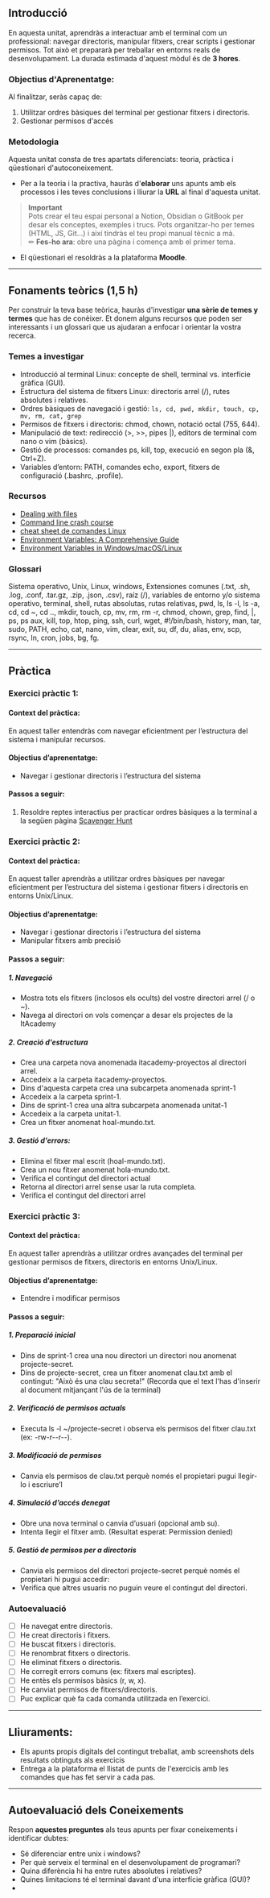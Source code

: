 ## Introducció 

En aquesta unitat, aprendràs a interactuar amb el terminal com un professional: navegar directoris, manipular fitxers, crear scripts i gestionar permisos. Tot això et prepararà per treballar en entorns reals de desenvolupament.
La durada estimada d'aquest mòdul és de **3 hores**.  

### Objectius d'Aprenentatge:

Al finalitzar, seràs capaç de:

1. Utilitzar ordres bàsiques del terminal per gestionar fitxers i directoris.
2. Gestionar permisos d'accés

### Metodologia  
Aquesta unitat consta de tres apartats diferenciats: teoria, pràctica i qüestionari d'autoconeixement.  

- Per a la teoria i la practiva, hauràs d'**elaborar** uns apunts amb els processos i les teves conclusions i lliurar la **URL** al final d'aquesta unitat.  

> **Important**  
> Pots crear el teu espai personal a Notion, Obsidian o GitBook per desar els conceptes, exemples i trucs. Pots organitzar-ho per temes (HTML, JS, Git...) i així tindràs el teu propi manual tècnic a mà.  
> ✏ **Fes-ho ara**: obre una pàgina i comença amb el primer tema.  
 
- El qüestionari el resoldràs a la plataforma **Moodle**. 

---

## Fonaments teòrics (1,5 h) 
Per construir la teva base teòrica, hauràs d'investigar **una sèrie de temes y termes** que has de conèixer. Et donem alguns recursos que poden ser interessants i un glossari que us ajudaran a enfocar i orientar la vostra recerca. 

### Temes a investigar

- Introducció al terminal Linux: concepte de shell, terminal vs. interfície gràfica (GUI).
- Estructura del sistema de fitxers Linux: directoris arrel (/), rutes absolutes i relatives.
- Ordres bàsiques de navegació i gestió: `ls, cd, pwd, mkdir, touch, cp, mv, rm, cat, grep`
- Permisos de fitxers i directoris: chmod, chown, notació octal (755, 644).
- Manipulació de text: redirecció (>, >>, pipes |), editors de terminal com nano o vim (bàsics).
- Gestió de processos: comandes ps, kill, top, execució en segon pla (&, Ctrl+Z).
- Variables d’entorn: PATH, comandes echo, export, fitxers de configuració (.bashrc, .profile).

### Recursos

- [Dealing with files](https://developer.mozilla.org/en-US/docs/Learn_web_development/Getting_started/Environment_setup/Dealing_with_files)
- [Command line crash course](https://developer.mozilla.org/en-US/docs/Learn_web_development/Getting_started/Environment_setup/Command_line)
- [cheat sheet de comandes Linux](https://cheatography.com/jonathan992/cheat-sheets/gnu-linux-command-spanish/)
- [Environment Variables: A Comprehensive Guide](https://dev.to/pizofreude/environment-variables-a-comprehensive-guide-34dg)
- [Environment Variables in Windows/macOS/Linux](https://www3.ntu.edu.sg/home/ehchua/programming/howto/Environment_Variables.html)

### Glossari

Sistema operativo, Unix, Linux, windows, Extensiones comunes (.txt, .sh, .log, .conf, .tar.gz, .zip, .json, .csv), raíz (/), variables de entorno y/o sistema operativo, terminal, shell, rutas absolutas, rutas relativas, pwd, ls, ls -l, ls -a, cd, cd ~, cd .., mkdir, touch, cp, mv, rm, rm -r, chmod, chown, grep, find, |, ps, ps aux, kill, top, htop, ping, ssh, curl, wget, #!/bin/bash, history, man, tar, sudo, PATH, echo, cat, nano, vim, clear, exit, su, df, du, alias, env, scp, rsync, ln, cron, jobs, bg, fg.

---

## Pràctica 

### Exercici pràctic 1:
#### Context del pràctica:
En aquest taller entendràs com navegar eficientment per l’estructura del sistema i manipular recursos. 
#### Objectius d’aprenentatge:
- Navegar i gestionar directoris i l’estructura del sistema
#### Passos a seguir:
1. Resoldre reptes interactius per practicar ordres bàsiques a la terminal a la següen pàgina [Scavenger Hunt](https://github.com/pushingice/scavenger-hunt)

### Exercici pràctic 2:
#### Context del pràctica:
En aquest taller aprendràs a utilitzar ordres bàsiques per navegar eficientment per l’estructura del sistema i gestionar fitxers i directoris en entorns Unix/Linux. 
#### Objectius d’aprenentatge:
- Navegar i gestionar directoris i l’estructura del sistema
- Manipular fitxers amb precisió
#### Passos a seguir:
##### 1. Navegació
- Mostra tots els fitxers (inclosos els ocults) del vostre directori arrel (/ o ~).
- Navega al directori on vols començar a desar els projectes de la ItAcademy

##### 2. Creació d'estructura
- Crea una carpeta nova anomenada itacademy-proyectos al directori arrel.
- Accedeix a la carpeta itacademy-proyectos.
- Dins d'aquesta carpeta crea una subcarpeta anomenada sprint-1
- Accedeix a la carpeta sprint-1.
- Dins de sprint-1 crea una altra subcarpeta anomenada unitat-1
- Accedeix a la carpeta unitat-1.
- Crea un fitxer anomenat hoal-mundo.txt.

##### 3. Gestió d'errors:
- Elimina el fitxer mal escrit (hoal-mundo.txt).
- Crea un nou fitxer anomenat hola-mundo.txt.
- Verifica el contingut del directori actual
- Retorna al directori arrel sense usar la ruta completa.
- Verifica el contingut del directori arrel

### Exercici pràctic 3:
#### Context del pràctica:
En aquest taller aprendràs a utilitzar ordres avançades del terminal per gestionar permisos de fitxers, directoris en entorns Unix/Linux.

#### Objectius d’aprenentatge:
- Entendre i modificar permisos 

#### Passos a seguir:
##### 1. Preparació inicial
- Dins de sprint-1 crea una nou directori un directori nou anomenat projecte-secret.
- Dins de projecte-secret, crea un fitxer anomenat clau.txt amb el contingut: "Això és una clau secreta!" (Recorda que el text l'has d'inserir al document mitjançant l'ús de la terminal)

##### 2. Verificació de permisos actuals
- Executa ls -l ~/projecte-secret i observa els permisos del fitxer clau.txt (ex: -rw-r--r--).

##### 3. Modificació de permisos
- Canvia els permisos de clau.txt perquè només el propietari pugui llegir-lo i escriure’l

##### 4. Simulació d’accés denegat
- Obre una nova terminal o canvia d’usuari (opcional amb su).
- Intenta llegir el fitxer amb. (Resultat esperat: Permission denied)

##### 5. Gestió de permisos per a directoris
- Canvia els permisos del directori projecte-secret perquè només el propietari hi pugui accedir:
- Verifica que altres usuaris no puguin veure el contingut del directori.

### Autoevaluació
- [ ] He navegat entre directoris.  
- [ ] He creat directoris i fitxers. 
- [ ] He buscat fitxers i directoris.
- [ ] He renombrat fitxers o directoris.
- [ ] He eliminat fitxers o directoris.
- [ ] He corregit errors comuns (ex: fitxers mal escriptes). 
- [ ] He entès els permisos bàsics (r, w, x).
- [ ] He canviat permisos de fitxers/directoris.
- [ ] Puc explicar què fa cada comanda utilitzada en l’exercici.
---

## Lliuraments:

- Els apunts propis digitals del contingut treballat, amb screenshots dels resultats obtinguts als exercicis
- Entrega a la plataforma el llistat de punts de l'exercicis amb les comandes que has fet servir a cada pas.

---

## Autoevaluació dels Coneixements

Respon **aquestes preguntes** als teus apunts per fixar coneixements i identificar dubtes:  

- Sé diferenciar entre unix i windows?
- Per què serveix el terminal en el desenvolupament de programari?
- Quina diferència hi ha entre rutes absolutes i relatives?
- Quines limitacions té el terminal davant d'una interfície gràfica (GUI)?
- 